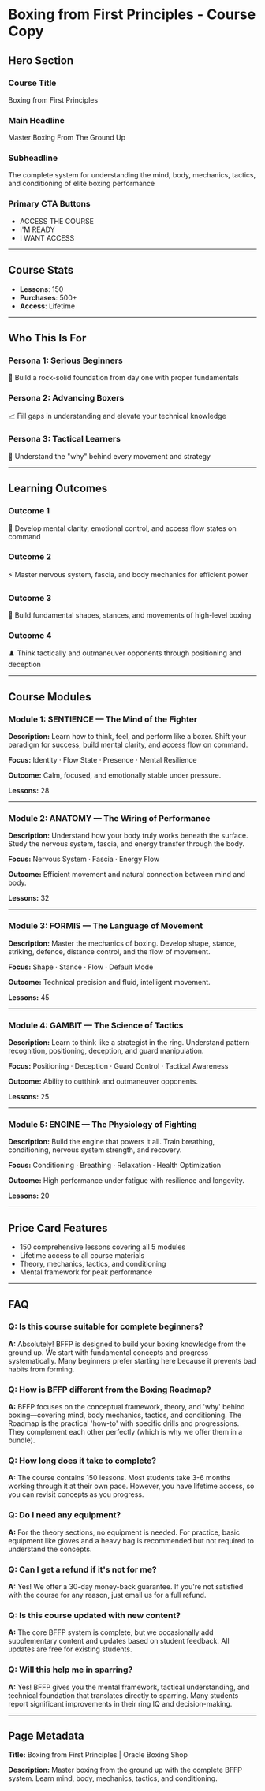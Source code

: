 # Boxing from First Principles - Course Copy

## Hero Section

### Course Title
Boxing from First Principles

### Main Headline
Master Boxing From The Ground Up

### Subheadline
The complete system for understanding the mind, body, mechanics, tactics, and conditioning of elite boxing performance

### Primary CTA Buttons
- ACCESS THE COURSE
- I'M READY
- I WANT ACCESS

---

## Course Stats
- **Lessons**: 150
- **Purchases**: 500+
- **Access**: Lifetime

---

## Who This Is For

### Persona 1: Serious Beginners
🎯 Build a rock-solid foundation from day one with proper fundamentals

### Persona 2: Advancing Boxers
📈 Fill gaps in understanding and elevate your technical knowledge

### Persona 3: Tactical Learners
🧠 Understand the "why" behind every movement and strategy

---

## Learning Outcomes

### Outcome 1
🧘 Develop mental clarity, emotional control, and access flow states on command

### Outcome 2
⚡ Master nervous system, fascia, and body mechanics for efficient power

### Outcome 3
🥊 Build fundamental shapes, stances, and movements of high-level boxing

### Outcome 4
♟️ Think tactically and outmaneuver opponents through positioning and deception

---

## Course Modules

### Module 1: SENTIENCE — The Mind of the Fighter
**Description:**
Learn how to think, feel, and perform like a boxer. Shift your paradigm for success, build mental clarity, and access flow on command.

**Focus:** Identity · Flow State · Presence · Mental Resilience

**Outcome:** Calm, focused, and emotionally stable under pressure.

**Lessons:** 28

---

### Module 2: ANATOMY — The Wiring of Performance
**Description:**
Understand how your body truly works beneath the surface. Study the nervous system, fascia, and energy transfer through the body.

**Focus:** Nervous System · Fascia · Energy Flow

**Outcome:** Efficient movement and natural connection between mind and body.

**Lessons:** 32

---

### Module 3: FORMIS — The Language of Movement
**Description:**
Master the mechanics of boxing. Develop shape, stance, striking, defence, distance control, and the flow of movement.

**Focus:** Shape · Stance · Flow · Default Mode

**Outcome:** Technical precision and fluid, intelligent movement.

**Lessons:** 45

---

### Module 4: GAMBIT — The Science of Tactics
**Description:**
Learn to think like a strategist in the ring. Understand pattern recognition, positioning, deception, and guard manipulation.

**Focus:** Positioning · Deception · Guard Control · Tactical Awareness

**Outcome:** Ability to outthink and outmaneuver opponents.

**Lessons:** 25

---

### Module 5: ENGINE — The Physiology of Fighting
**Description:**
Build the engine that powers it all. Train breathing, conditioning, nervous system strength, and recovery.

**Focus:** Conditioning · Breathing · Relaxation · Health Optimization

**Outcome:** High performance under fatigue with resilience and longevity.

**Lessons:** 20

---

## Price Card Features
- 150 comprehensive lessons covering all 5 modules
- Lifetime access to all course materials
- Theory, mechanics, tactics, and conditioning
- Mental framework for peak performance

---

## FAQ

### Q: Is this course suitable for complete beginners?
**A:** Absolutely! BFFP is designed to build your boxing knowledge from the ground up. We start with fundamental concepts and progress systematically. Many beginners prefer starting here because it prevents bad habits from forming.

### Q: How is BFFP different from the Boxing Roadmap?
**A:** BFFP focuses on the conceptual framework, theory, and 'why' behind boxing—covering mind, body mechanics, tactics, and conditioning. The Roadmap is the practical 'how-to' with specific drills and progressions. They complement each other perfectly (which is why we offer them in a bundle).

### Q: How long does it take to complete?
**A:** The course contains 150 lessons. Most students take 3-6 months working through it at their own pace. However, you have lifetime access, so you can revisit concepts as you progress.

### Q: Do I need any equipment?
**A:** For the theory sections, no equipment is needed. For practice, basic equipment like gloves and a heavy bag is recommended but not required to understand the concepts.

### Q: Can I get a refund if it's not for me?
**A:** Yes! We offer a 30-day money-back guarantee. If you're not satisfied with the course for any reason, just email us for a full refund.

### Q: Is this course updated with new content?
**A:** The core BFFP system is complete, but we occasionally add supplementary content and updates based on student feedback. All updates are free for existing students.

### Q: Will this help me in sparring?
**A:** Yes! BFFP gives you the mental framework, tactical understanding, and technical foundation that translates directly to sparring. Many students report significant improvements in their ring IQ and decision-making.

---

## Page Metadata
**Title:** Boxing from First Principles | Oracle Boxing Shop

**Description:** Master boxing from the ground up with the complete BFFP system. Learn mind, body, mechanics, tactics, and conditioning.
